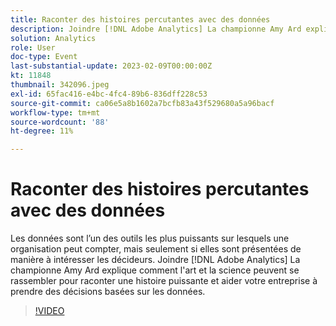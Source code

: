 ```yaml
---
title: Raconter des histoires percutantes avec des données
description: Joindre [!DNL Adobe Analytics] La championne Amy Ard explique comment l'art et la science peuvent se rassembler pour raconter une histoire puissante et aider votre entreprise à prendre des décisions basées sur les données.
solution: Analytics
role: User
doc-type: Event
last-substantial-update: 2023-02-09T00:00:00Z
kt: 11848
thumbnail: 342096.jpeg
exl-id: 65fac416-e4bc-4fc4-89b6-836dff228c53
source-git-commit: ca06e5a8b1602a7bcfb83a43f529680a5a96bacf
workflow-type: tm+mt
source-wordcount: '88'
ht-degree: 11%

---
```


# Raconter des histoires percutantes avec des données

Les données sont l’un des outils les plus puissants sur lesquels une organisation peut compter, mais seulement si elles sont présentées de manière à intéresser les décideurs. Joindre [!DNL Adobe Analytics] La championne Amy Ard explique comment l&#39;art et la science peuvent se rassembler pour raconter une histoire puissante et aider votre entreprise à prendre des décisions basées sur les données.

>[!VIDEO](https://video.tv.adobe.com/v/342096/?quality=12&learn=on)
